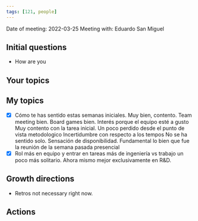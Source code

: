 ```yaml
---
tags: [121, people]
---
```


Date of meeting: 2022-03-25
Meeting with: Eduardo San Miguel

## Initial questions
- How are you
 
## Your topics

## My topics
- [x] Cómo te has sentido estas semanas iniciales.
  Muy bien, contento.
  Team meeting bien.
  Board games bien.
  Interés porque el equipo esté a gusto
  Muy contento con la tarea inicial. Un poco perdido desde el punto de vista metodologico
  Incertidumbre con respecto a los tempos
  No se ha sentido solo. Sensación de disponibilidad. Fundamental lo bien que fue la reunión de la semana pasada presencial
- [x] Rol más en equipo y entrar en tareas más de ingeniería vs trabajo un poco más solitario.
  Ahora mismo mejor exclusivamente en R&D.

## Growth directions
- Retros not necessary right now.

## Actions
